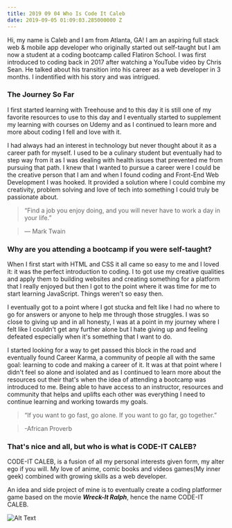 ```yaml
---
title: 2019 09 04 Who Is Code It Caleb
date: 2019-09-05 01:09:03.285000000 Z
---
```


Hi, my name is Caleb and I am from Atlanta, GA! I am an aspiring full stack web & mobile app developer who originally started out self-taught but I am now a student at a coding bootcamp called Flatiron School. I was first introduced to coding back in 2017 after watching a YouTube video by Chris Sean. He talked about his transition into his career as a web developer in 3 months. I indentified with his story and was intrigued.

### The Journey So Far


I first started learning with Treehouse and to this day it is still one of my favorite resources to use to this day and I eventually started to supplement my learning with courses on Udemy and as I continued to learn more and more about coding I fell and love with it.

I had always had an interest in technology but never thought about it as a career path for myself.  I used to be a culinary student but eventually had to step way from it as I was dealing with health issues that prevented me from pursuing that path.  I knew that I wanted to pursue a career were I could  be the creative person that I am and when I found coding and Front-End Web Development I was hooked. It provided a solution where I could combine my creativity, problem solving and love of tech into something I could truly be passionate about. 
 
> “Find a job you enjoy doing, and you will never have to work a day in your life.”         

>― Mark Twain


###  Why are you attending a bootcamp if you were self-taught?


 When I first start with HTML and CSS it all came so easy to me and I loved it: it was the perfect introduction to coding. I to got use my creative qualities and apply them to building websites and creating something for a platform that I really enjoyed but then I got to the point where it was time for me to start learning JavaScript. Things weren't so easy then. 

I eventually got to a point where I got stucka and felt like I had no where to go for answers or anyone to help me through those struggles. I was so close to giving up and in all honesty, I was at a point in my journey where I felt like I couldn't get any further alone but I hate giving up and feeling defeated especially when it's something that I want to do.

I started looking for a way to get passed this block in the road and eventually found Career Karma, a community of people all with the same goal: learning to code and making a career of it. It was at that point where I didn't feel so alone and isolated and as I continued to learn more about the resources out their that's when the idea of attending a bootcamp was introduced to me. Being able to have access to an instructor, resources and community that helps and uplifts each other was everything I need to continue learning and working towards my goals.


>“If you want to go fast, go alone. If you want to go far, go together.”

>-African Proverb
 
### **That's nice and all, but who is what is CODE-IT CALEB?**


CODE-IT CALEB, is a fusion of all my personal interests given form, my alter ego if you will.  My love of anime, comic books and videos games(My inner geek) combined with growing skills as a web developer. 

An idea and side project of mine is to eventually create a coding platformer game based on the movie ***Wreck-It Ralph***, hence the name CODE-IT CALEB.

![Alt Text](https://thepracticaldev.s3.amazonaws.com/i/9g36qc5nn5lz4rc44ltg.png)
